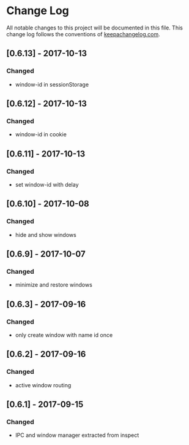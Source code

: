 # Change Log
All notable changes to this project will be documented in this file. This change log follows the conventions of [keepachangelog.com](http://keepachangelog.com/).


## [0.6.13] - 2017-10-13
### Changed
- window-id in sessionStorage

## [0.6.12] - 2017-10-13
### Changed
- window-id in cookie

## [0.6.11] - 2017-10-13
### Changed
- set window-id with delay

## [0.6.10] - 2017-10-08
### Changed
- hide and show windows

## [0.6.9] - 2017-10-07
### Changed
- minimize and restore windows

## [0.6.3] - 2017-09-16
### Changed
- only create window with name id once

## [0.6.2] - 2017-09-16
### Changed
- active window routing

## [0.6.1] - 2017-09-15
### Changed
- IPC and window manager extracted from inspect

